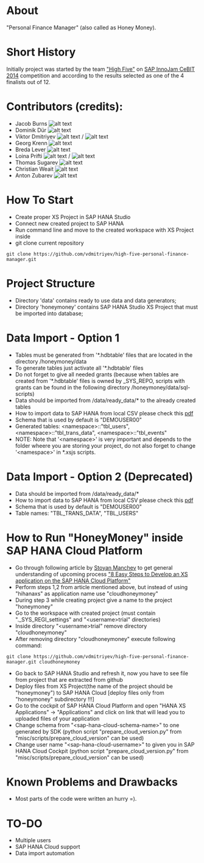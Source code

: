 About
=====
"Personal Finance Manager" (also called as Honey Money).

Short History
=============
Initially project was started by the team ["High Five"](http://wiki.scn.sap.com/wiki/display/events/Team+05+-+The+New+Bank+1) on [SAP InnoJam CeBIT 2014](http://wiki.scn.sap.com/wiki/display/events/SAP+InnoJam+CeBIT+2014) competition and according to the results selected as one of the 4 finalists out of 12.

Contributors (credits):
======================
* Jacob Burns ![alt text](https://raw.github.com/vdmitriyev/high-five-personal-finance-manager/master/misc/country-flags/gb.png "Great Britain")
* Dominik Dür ![alt text](https://raw.github.com/vdmitriyev/high-five-personal-finance-manager/master/misc/country-flags/li.png "Liechtenstein")
* Viktor Dmitriyev ![alt text](https://raw.github.com/vdmitriyev/high-five-personal-finance-manager/master/misc/country-flags/de.png "Germany") / ![alt text](https://raw.github.com/vdmitriyev/high-five-personal-finance-manager/master/misc/country-flags/kz.png "Kazakhstan")
* Georg Krenn ![alt text](https://raw.github.com/vdmitriyev/high-five-personal-finance-manager/master/misc/country-flags/at.png "Kazakhstan")
* Breda Lever ![alt text](https://raw.github.com/vdmitriyev/high-five-personal-finance-manager/master/misc/country-flags/si.png "Slovenia")
* Loina Prifti ![alt text](https://raw.github.com/vdmitriyev/high-five-personal-finance-manager/master/misc/country-flags/de.png "Germany") / ![alt text](https://raw.github.com/vdmitriyev/high-five-personal-finance-manager/master/misc/country-flags/al.png "Alabania")
* Thomas Sugarev ![alt text](https://raw.github.com/vdmitriyev/high-five-personal-finance-manager/master/misc/country-flags/gb.png "Great Britain")
* Christian Weait ![alt text](https://raw.github.com/vdmitriyev/high-five-personal-finance-manager/master/misc/country-flags/dk.png "Denmark")
* Anton Zubarev ![alt text](https://raw.github.com/vdmitriyev/high-five-personal-finance-manager/master/misc/country-flags/ru.png "Russia")

How To Start
============
* Create proper XS Project in SAP HANA Studio
* Connect new created project to SAP HANA
* Run command line and move to the created workspace with XS Project inside
* git clone current repository
```
git clone https://github.com/vdmitriyev/high-five-personal-finance-manager.git
```

Project Structure
=================
* Directory 'data' contains ready to use data and data generators;
* Directory 'honeymoney' contains SAP HANA Studio XS Project that must be imported into database;

Data Import - Option 1
===================================
* Tables must be generated from '*.hdbtable' files that are located in the directory /honeymoney/data
* To generate tables just activate all '*.hdbtable' files
* Do not forget to give all needed grants (because when tables are created from '*.hdbtable' files is owned by _SYS_REPO, scripts with grants can be found in the following directory /honeymoney/data/sql-scripts)
* Data should be imported from /data/ready_data/* to the already created tables
* How to import data to SAP HANA from local CSV please check this [pdf](https://github.com/vdmitriyev/saphana-demos-bi2course-vlba/blob/master/demo-import-csv-data/import-csv-data.pdf)
* Schema that is used by default is "DEMOUSER00"
* Generated tables: &lt;namespace&gt;::"tbl_users", &lt;namespace&gt;::"tbl_trans_data", &lt;namespace&gt;::"tbl_events"
* NOTE: Note that '&lt;namespace&gt;' is very important and depends to the folder wheere you are storing your project, do not also forget to change '&lt;namespace&gt;' in *.xsjs scripts.

Data Import - Option 2 (Deprecated)
===================================
* Data should be imported from /data/ready_data/*
* How to import data to SAP HANA from local CSV please check this [pdf](https://github.com/vdmitriyev/saphana-demos-bi2course-vlba/blob/master/demo-import-csv-data/import-csv-data.pdf)
* Schema that is used by default is "DEMOUSER00"
* Table names: "TBL_TRANS_DATA", "TBL_USERS"

How to Run "HoneyMoney" inside SAP HANA Cloud Platform
======================================================
* Go through following article by [Stoyan Manchev](http://scn.sap.com/people/stoyan.manchev) to get general understanding of upcoming process ["8 Easy Steps to Develop an XS application on the SAP HANA Cloud Platform"](http://scn.sap.com/community/developer-center/cloud-platform/blog/2013/10/17/8-easy-steps-to-develop-an-xs-application-on-the-sap-hana-cloud-platform#start=100)
* Perform steps 1,2 from article mentioned above, but instead of using "hihanaxs" as application name use "cloudhoneymoney"
* During step 3 while creating project give a name to the project "honeymoney"
* Go to the workspace with created project (must contain "._SYS_REGI_settings" and "&lt;username&gt;trial" directories)
* Inside directory "&lt;username&gt;trial" remove directory "cloudhoneymoney"
* After removing directory "cloudhoneymoney" execute following command:
```
git clone https://github.com/vdmitriyev/high-five-personal-finance-manager.git cloudhoneymoney
```
* Go back to SAP HANA Studio and refresh it, now you have to see file from project that are extracted from github
* Deploy files from XS Project(the name of the project should be "honeymoney") to SAP HANA Cloud [deploy files only from "honeymoney" subdirectory !!!]
* Go to the cockpit of SAP HANA Cloud Platform and open "HANA XS Applications" -&gt; "Applications"  and click on link that will lead you to uploaded files of your application
* Change schema from "&lt;sap-hana-cloud-schema-name&gt;" to one generated by SDK (python script "prepare_cloud_version.py" from "misc/scripts/prepare_cloud_version" can be used)
* Change user name "&lt;sap-hana-cloud-username&gt;" to given you in SAP HANA Cloud Cockpit (python script "prepare_cloud_version.py" from "misc/scripts/prepare_cloud_version" can be used)

Known Problems and Drawbacks
============================
* Most parts of the code were written an hurry =).

TO-DO
============================
* Multiple users
* SAP HANA Cloud support
* Data import automation

